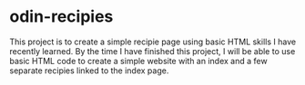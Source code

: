 # odin-recipies
This project is to create a simple recipie page using basic HTML skills I
have recently learned. By the time I have finished this project, I will be
able to use basic HTML code to create a simple website with an index and a
few separate recipies linked to the index page.
